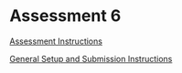 # Assessment 6

[Assessment Instructions](https://docs.google.com/document/d/1mIppLg9Dqf6OKkvVyWA14IausH1Paux-JmDz2tGzwvE/preview)

[General Setup and Submission Instructions](https://docs.google.com/document/d/1Z4ThRCaefN9bPodtUEzSeuzhduxQ6cwYRz_q7cw8m2w/preview)

